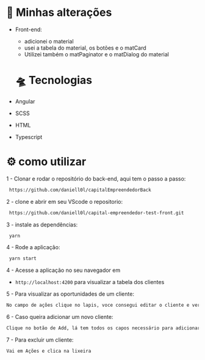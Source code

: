 
#  🧪 Minhas alterações

- Front-end:
  - adicionei o material 
  - usei a tabela do material, os botões e o matCard
  - Utilizei também o matPaginator e o matDialog do material

  # 🛸 Tecnologias

* Angular

* SCSS

* HTML

* Typescript
# ⚙️ como utilizar

1 - Clonar e rodar o repositório do back-end, aqui tem o passo a passo:

```bash
 https://github.com/daniell0l/capitalEmpreendedorBack
```
2 - clone e abrir em seu VScode o repositorio:

```bash
 https://github.com/daniell0l/capital-empreendedor-test-front.git
```

3 - instale as dependências:

```bash
 yarn
 ```

4 - Rode a aplicação:

```bash
 yarn start
```

4 -  Acesse a aplicação no seu navegador em
* `http://localhost:4200` para visualizar a tabela dos clientes

5 - Para visualizar as oportunidades de um cliente:

```bash
No campo de ações clique no lapis, voce consegui editar o cliente e ver as oportunidades dele
```

6 - Caso queira adicionar um novo cliente:

```bash
Clique no botão de Add, lá tem todos os capos necessário para adicionar um novo
```

7 - Para excluir um cliente:
```bash
Vai em Ações e clica na lixeira 
```
    
